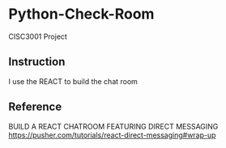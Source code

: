 # Python-Check-Room
CISC3001 Project

## Instruction
I use the REACT to build the chat room


## Reference
BUILD A REACT CHATROOM FEATURING DIRECT MESSAGING   
https://pusher.com/tutorials/react-direct-messaging#wrap-up

